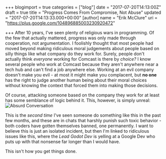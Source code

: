 +++
blogimport = true
categories = ["blog"]
date = "2017-07-20T14:13:00Z"
draft = true
title = "Progress Comes From Compromise, Not Abuse"
updated = "2017-07-20T14:13:33.000+00:00"
[author]
name = "Erik McClure"
uri = "https://plus.google.com/104896885003230920472"

+++
After 10 years, I've seen plenty of religious wars in programming. Of the few that actually mattered, progress was only made through cooperation, not argumentation. I foolishly thought that most people had moved beyond making ridiculous moral judgements about people based on silly things like what company do they work for. Surely, people don't actually think *everyone* working for Comcast is there by *choice?* I know several people who work at Comcast because they aren't anywhere near a tech hub and can't find a job anywhere else. Working at an evil company doesn't make you evil - at most it might make you complacent, but **no one** has the right to judge another human being about their moral choices without knowing the context that forced them into making those decisions.

Of course, attacking someone based on the company they work for at least has some semblance of logic behind it. This, however, is simply unreal:
<img src="wat.png" alt="Absurd Conversation" />

This is the *second time* I've seen someone do something like this in the past few months, and these are in chats that harshly punish such toxic behavior - both coders have gotten themselves banned, one permanently. I want to believe this is just an isolated incident, but then I'm linked to ridiculous issues like this, where the *Lead Godot Dev* is yelling at a Google Dev who puts up with that nonsense far longer than I would have.

This isn't how you get things done. 
